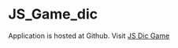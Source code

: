 # JS_Game_dic





Application is hosted at Github.
Visit [JS Dic Game](https://recipeapp-2c302.web.app/)